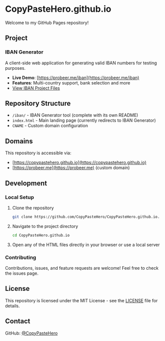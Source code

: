 # CopyPasteHero.github.io

Welcome to my GitHub Pages repository!

## Project

### IBAN Generator
A client-side web application for generating valid IBAN numbers for testing purposes.
- **Live Demo**: [https://probeer.me/iban](https://probeer.me/iban)
- **Features**: Multi-country support, bank selection and more
- [View IBAN Project Files](./iban)

## Repository Structure

- `/iban/` - IBAN Generator tool (complete with its own README)
- `index.html` - Main landing page (currently redirects to IBAN Generator)
- `CNAME` - Custom domain configuration

## Domains

This repository is accessible via:
- [https://copypastehero.github.io](https://copypastehero.github.io)
- [https://probeer.me](https://probeer.me) (custom domain)

## Development

### Local Setup
1. Clone the repository
   ```bash
   git clone https://github.com/CopyPasteHero/CopyPasteHero.github.io.git
   ```
2. Navigate to the project directory
   ```bash
   cd CopyPasteHero.github.io
   ```
3. Open any of the HTML files directly in your browser or use a local server

### Contributing
Contributions, issues, and feature requests are welcome! Feel free to check the issues page.

## License
This repository is licensed under the MIT License - see the [LICENSE](./iban/LICENSE) file for details.

## Contact
GitHub: [@CopyPasteHero](https://github.com/CopyPasteHero)